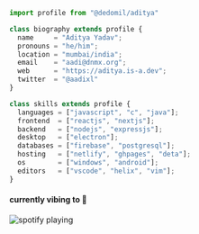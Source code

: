 ```js
import profile from "@dedomil/aditya"

class biography extends profile {
  name     = "Aditya Yadav";
  pronouns = "he/him";
  location = "mumbai/india";
  email    = "aadi@dnmx.org";
  web      = "https://aditya.is-a.dev";
  twitter  = "@aadixl"
}

class skills extends profile {
  languages = ["javascript", "c", "java"];
  frontend  = ["reactjs", "nextjs"];
  backend   = ["nodejs", "expressjs"];
  desktop   = ["electron"];
  databases = ["firebase", "postgresql"];
  hosting   = ["netlify", "ghpages", "deta"];
  os        = ["windows", "android"];
  editors   = ["vscode", "helix", "vim"];
}
```
#### currently vibing to 🎵
![spotify playing](https://spotifyapi-1-n0898191.deta.app?theme=dark&spin=true&scan=true&rainbow=true)
